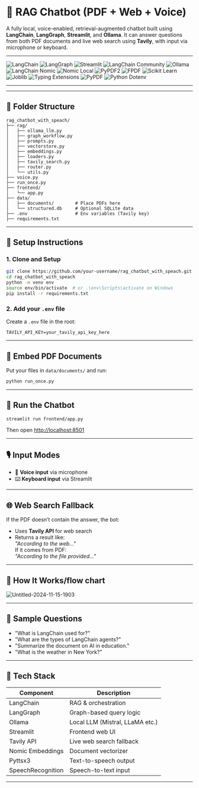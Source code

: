 # 🧠  RAG Chatbot (PDF + Web + Voice) # 

A fully local, voice-enabled, retrieval-augmented chatbot built using **LangChain**, **LangGraph**, **Streamlit**, and **Ollama**. It can answer questions from both PDF documents and live web search using **Tavily**, with input via microphone or keyboard.

---


![LangChain](https://img.shields.io/badge/LangChain-0.3%2B-2ca5a5?logo=langchain&logoColor=white)
![LangGraph](https://img.shields.io/badge/LangGraph-0.0.x-ffb347?logo=python&logoColor=white)
![Streamlit](https://img.shields.io/badge/Streamlit-1.0%2B-ff4b4b?logo=streamlit&logoColor=white)
![LangChain Community](https://img.shields.io/badge/langchain--community-Active-blueviolet)
![Ollama](https://img.shields.io/badge/Ollama-Local%20LLM%20Server-272727?logo=llama&logoColor=white)
![LangChain Nomic](https://img.shields.io/badge/langchain--nomic-Integrated-8a2be2)
![Nomic Local](https://img.shields.io/badge/nomic%5Blocal%5D-Vector%20Embedding-593196)
![PyPDF2](https://img.shields.io/badge/PyPDF2-3.0%2B-3776ab?logo=python&logoColor=white)
![FPDF](https://img.shields.io/badge/FPDF-PDF%20Generator-007acc?logo=python&logoColor=white)
![Scikit Learn](https://img.shields.io/badge/scikit--learn-1.3%2B-f7931e?logo=scikit-learn&logoColor=white)
![Joblib](https://img.shields.io/badge/Joblib-Cache%20and%20Parallelism-blue?logo=python&logoColor=white)
![Typing Extensions](https://img.shields.io/badge/typing--extensions-Backport-green?logo=python&logoColor=white)
![PyPDF](https://img.shields.io/badge/pypdf-3.0%2B-008080?logo=python&logoColor=white)
![Python Dotenv](https://img.shields.io/badge/python--dotenv-Env%20Management-lightgrey?logo=python&logoColor=white)

---
---

## 📁 Folder Structure

```
rag_chatbot_with_speach/
├── rag/
│   ├── ollama_llm.py
│   ├── graph_workflow.py
│   ├── prompts.py
│   ├── vectorstore.py
│   ├── embeddings.py
│   ├── loaders.py
│   ├── tavily_search.py
│   ├── router.py
│   └── utils.py
├── voice.py
├── run_once.py
├── frontend/
│   └── app.py
├── data/
│   ├── documents/        # Place PDFs here
│   └── structured.db     # Optional SQLite data
├── .env                  # Env variables (Tavily key)
├── requirements.txt
```

---

## 🔧 Setup Instructions

### 1. Clone and Setup

```bash
git clone https://github.com/your-username/rag_chatbot_with_speach.git
cd rag_chatbot_with_speach
python -m venv env
source env/bin/activate  # or .\env\Scripts\activate on Windows
pip install -r requirements.txt
```

### 2. Add your `.env` file

Create a `.env` file in the root:

```env
TAVILY_API_KEY=your_tavily_api_key_here
```

---

## 📄 Embed PDF Documents

Put your files in `data/documents/` and run:

```bash
python run_once.py
```

---

## 💬 Run the Chatbot

```bash
streamlit run frontend/app.py
```

Then open [http://localhost:8501](http://localhost:8501)

---

## 🎙 Input Modes

- 🎤 **Voice input** via microphone
- ⌨️ **Keyboard input** via Streamlit

---

## 🌐 Web Search Fallback

If the PDF doesn’t contain the answer, the bot:
- Uses **Tavily API** for web search
- Returns a result like:  
  *"According to the web..."*  
If it comes from PDF:  
  *"According to the file provided..."*

---

## 🧠 How It Works/flow chart

![Untitled-2024-11-15-1903](https://github.com/user-attachments/assets/0ca39c71-c421-45ea-96db-e9ddce0eca1b)

---

## 🧪 Sample Questions

- "What is LangChain used for?"
- "What are the types of LangChain agents?"
- "Summarize the document on AI in education."
- "What is the weather in New York?"

---

## 🧰 Tech Stack

| Component         | Description                      |
|------------------|----------------------------------|
| LangChain        | RAG & orchestration              |
| LangGraph        | Graph-based query logic          |
| Ollama           | Local LLM (Mistral, LLaMA etc.)  |
| Streamlit        | Frontend web UI                  |
| Tavily API       | Live web search fallback         |
| Nomic Embeddings | Document vectorizer              |
| Pyttsx3          | Text-to-speech output            |
| SpeechRecognition| Speech-to-text input             |

---
